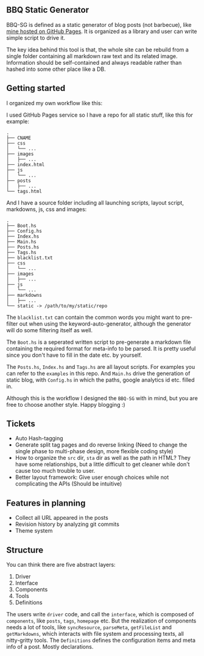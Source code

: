 BBQ Static Generator
---

BBQ-SG is defined as a static generator of blog posts (not barbecue), like [mine hosted on GitHub Pages](http://blog.zhenzhang.me). It is organized as a library and user can write simple script to drive it.

The key idea behind this tool is that, the whole site can be rebuild from a single folder containing all markdown raw text and its related image. Information should be self-contained and always readable rather than hashed into some other place like a DB.

## Getting started
I organized my own workflow like this:

I used GitHub Pages service so I have a repo for all static stuff, like this for example:

    .
    ├── CNAME
    ├── css
    │   └── ...
    ├── images
    │   ├── ...
    ├── index.html
    ├── js
    │   └── ...
    ├── posts
    │   ├── ...
    └── tags.html

And I have a source folder including all launching scripts, layout script, markdowns, js, css and images:

    .
    ├── Boot.hs
    ├── Config.hs
    ├── Index.hs
    ├── Main.hs
    ├── Posts.hs
    ├── Tags.hs
    ├── blacklist.txt
    ├── css
    │   └── ...
    ├── images
    │   ├── ...
    ├── js
    │   └── ...
    ├── markdowns
    │   ├── ...
    └── static -> /path/to/my/static/repo

The `blacklist.txt` can contain the common words you might want to pre-filter out when using the keyword-auto-generator, although the generator will do some filtering itself as well.

The `Boot.hs` is a seperated written script to pre-generate a markdown file containing the required format for meta-info to be parsed. It is pretty useful since you don't have to fill in the date etc. by yourself.

The `Posts.hs`, `Index.hs` and `Tags.hs` are all layout scripts. For examples you can refer to the `examples` in this repo. And `Main.hs` drive the generation of static blog, with `Config.hs` in which the paths, google analytics id etc. filled in.

Although this is the workflow I designed the `BBQ-SG` with in mind, but you are free to choose another style. Happy blogging :)

## Tickets

* Auto Hash-tagging
* Generate split tag pages and do reverse linking (Need to change the single phase to multi-phase design, more flexible coding style)
* How to organize the `src` dir, `sta` dir as well as the path in HTML? They have some relationships, but a little difficult to get cleaner while don't cause too much trouble to user.
* Better layout framework: Give user enough choices while not complicating the APIs (Should be intuitive)

## Features in planning
* Collect all URL appeared in the posts
* Revision history by analyzing git commits
* Theme system

## Structure
You can think there are five abstract layers:

1. Driver
2. Interface
3. Components
4. Tools
5. Definitions

The users write `driver` code, and call the `interface`, which is composed of `components`, like `posts`, `tags`, `homepage` etc. But the realization of components needs a lot of tools, like `syncResource`, `parseMeta`, `getFileList` and `getMarkdowns`, which interacts with file system and processing texts, all nitty-gritty tools. The `Definitions` defines the configuration items and meta info of a post. Mostly declarations.

